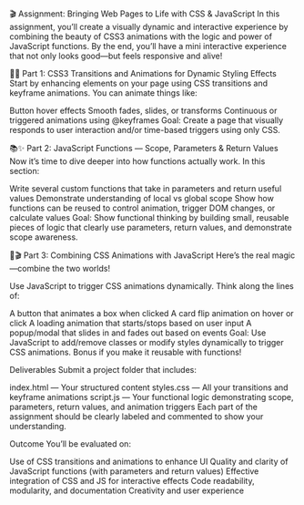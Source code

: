 🎬 Assignment: Bringing Web Pages to Life with CSS & JavaScript
In this assignment, you’ll create a visually dynamic and interactive experience by combining the beauty of CSS3 animations with the logic and power of JavaScript functions. By the end, you’ll have a mini interactive experience that not only looks good—but feels responsive and alive!

🎨✨ Part 1: CSS3 Transitions and Animations for Dynamic Styling Effects
Start by enhancing elements on your page using CSS transitions and keyframe animations. You can animate things like:

Button hover effects
Smooth fades, slides, or transforms
Continuous or triggered animations using @keyframes
Goal: Create a page that visually responds to user interaction and/or time-based triggers using only CSS.

📚✨ Part 2: JavaScript Functions — Scope, Parameters & Return Values
Now it’s time to dive deeper into how functions actually work. In this section:

Write several custom functions that take in parameters and return useful values
Demonstrate understanding of local vs global scope
Show how functions can be reused to control animation, trigger DOM changes, or calculate values
Goal: Show functional thinking by building small, reusable pieces of logic that clearly use parameters, return values, and demonstrate scope awareness.

🎨🎬 Part 3: Combining CSS Animations with JavaScript
Here’s the real magic—combine the two worlds!

Use JavaScript to trigger CSS animations dynamically. Think along the lines of:

A button that animates a box when clicked
A card flip animation on hover or click
A loading animation that starts/stops based on user input
A popup/modal that slides in and fades out based on events
Goal: Use JavaScript to add/remove classes or modify styles dynamically to trigger CSS animations. Bonus if you make it reusable with functions!

Deliverables
Submit a project folder that includes:

index.html — Your structured content
styles.css — All your transitions and keyframe animations
script.js — Your functional logic demonstrating scope, parameters, return values, and animation triggers
Each part of the assignment should be clearly labeled and commented to show your understanding.

Outcome
You’ll be evaluated on:

Use of CSS transitions and animations to enhance UI
Quality and clarity of JavaScript functions (with parameters and return values)
Effective integration of CSS and JS for interactive effects
Code readability, modularity, and documentation
Creativity and user experience
